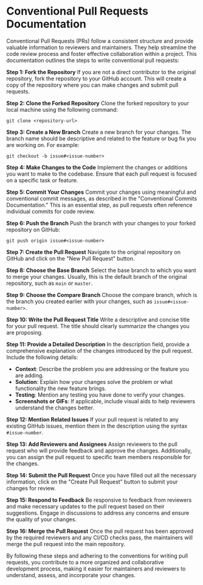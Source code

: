 # Conventional Pull Requests Documentation

Conventional Pull Requests (PRs) follow a consistent structure and provide valuable information to reviewers and maintainers. They help streamline the code review process and foster effective collaboration within a project. This documentation outlines the steps to write conventional pull requests:

**Step 1: Fork the Repository**
If you are not a direct contributor to the original repository, fork the repository to your GitHub account. This will create a copy of the repository where you can make changes and submit pull requests.

**Step 2: Clone the Forked Repository**
Clone the forked repository to your local machine using the following command:
```
git clone <repository-url>
```

**Step 3: Create a New Branch**
Create a new branch for your changes. The branch name should be descriptive and related to the feature or bug fix you are working on. For example:
```
git checkout -b issue#<issue-number>
```

**Step 4: Make Changes to the Code**
Implement the changes or additions you want to make to the codebase. Ensure that each pull request is focused on a specific task or feature.

**Step 5: Commit Your Changes**
Commit your changes using meaningful and conventional commit messages, as described in the "Conventional Commits Documentation." This is an essential step, as pull requests often reference individual commits for code review.

**Step 6: Push the Branch**
Push the branch with your changes to your forked repository on GitHub:
```
git push origin issue#<issue-number>
```

**Step 7: Create the Pull Request**
Navigate to the original repository on GitHub and click on the "New Pull Request" button.

**Step 8: Choose the Base Branch**
Select the base branch to which you want to merge your changes. Usually, this is the default branch of the original repository, such as `main` or `master`.

**Step 9: Choose the Compare Branch**
Choose the compare branch, which is the branch you created earlier with your changes, such as `issue#<issue-number>`.

**Step 10: Write the Pull Request Title**
Write a descriptive and concise title for your pull request. The title should clearly summarize the changes you are proposing.

**Step 11: Provide a Detailed Description**
In the description field, provide a comprehensive explanation of the changes introduced by the pull request. Include the following details:

- **Context**: Describe the problem you are addressing or the feature you are adding.
- **Solution**: Explain how your changes solve the problem or what functionality the new feature brings.
- **Testing**: Mention any testing you have done to verify your changes.
- **Screenshots or GIFs**: If applicable, include visual aids to help reviewers understand the changes better.

**Step 12: Mention Related Issues**
If your pull request is related to any existing GitHub issues, mention them in the description using the syntax `#issue-number`.

**Step 13: Add Reviewers and Assignees**
Assign reviewers to the pull request who will provide feedback and approve the changes. Additionally, you can assign the pull request to specific team members responsible for the changes.

**Step 14: Submit the Pull Request**
Once you have filled out all the necessary information, click on the "Create Pull Request" button to submit your changes for review.

**Step 15: Respond to Feedback**
Be responsive to feedback from reviewers and make necessary updates to the pull request based on their suggestions. Engage in discussions to address any concerns and ensure the quality of your changes.

**Step 16: Merge the Pull Request**
Once the pull request has been approved by the required reviewers and any CI/CD checks pass, the maintainers will merge the pull request into the main repository.

By following these steps and adhering to the conventions for writing pull requests, you contribute to a more organized and collaborative development process, making it easier for maintainers and reviewers to understand, assess, and incorporate your changes.